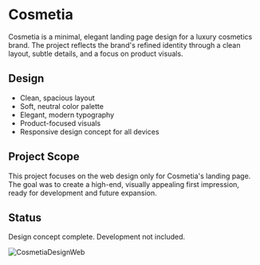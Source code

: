 # Cosmetia
Cosmetia is a minimal, elegant landing page design for a luxury cosmetics brand. The project reflects the brand's refined identity through a clean layout, subtle details, and a focus on product visuals.

## Design
- Clean, spacious layout
- Soft, neutral color palette
- Elegant, modern typography
- Product-focused visuals
- Responsive design concept for all devices

## Project Scope
This project focuses on the web design only for Cosmetia's landing page. The goal was to create a high-end, visually appealing first impression, ready for development and future expansion.

## Status
Design concept complete. Development not included.

![CosmetiaDesignWeb](https://github.com/user-attachments/assets/06fe8ef0-31e3-4737-acdd-a2ebc2f4558c)
